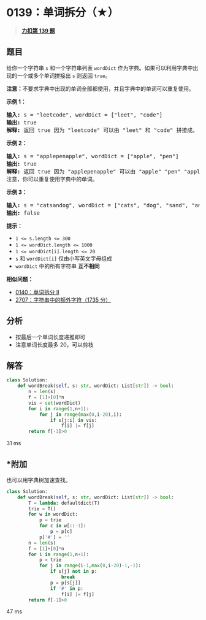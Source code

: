 # 0139：单词拆分（★）


> <u>**[力扣第 139 题](https://leetcode.cn/problems/word-break/)**</u>

## 题目

<p>给你一个字符串 <code>s</code> 和一个字符串列表 <code>wordDict</code> 作为字典。如果可以利用字典中出现的一个或多个单词拼接出 <code>s</code> 则返回 <code>true</code>。</p>

<p><strong>注意：</strong>不要求字典中出现的单词全部都使用，并且字典中的单词可以重复使用。</p>



<p><strong>示例 1：</strong></p>

<pre>
<strong>输入:</strong> s = "leetcode", wordDict = ["leet", "code"]
<strong>输出:</strong> true
<strong>解释:</strong> 返回 true 因为 "leetcode" 可以由 "leet" 和 "code" 拼接成。
</pre>

<p><strong>示例 2：</strong></p>

<pre>
<strong>输入:</strong> s = "applepenapple", wordDict = ["apple", "pen"]
<strong>输出:</strong> true
<strong>解释:</strong> 返回 true 因为 "applepenapple" 可以由 "apple" "pen" "apple" 拼接成。
注意，你可以重复使用字典中的单词。
</pre>

<p><strong>示例 3：</strong></p>

<pre>
<strong>输入:</strong> s = "catsandog", wordDict = ["cats", "dog", "sand", "and", "cat"]
<strong>输出:</strong> false
</pre>



<p><strong>提示：</strong></p>

<ul>
<li><code>1 &lt;= s.length &lt;= 300</code></li>
<li><code>1 &lt;= wordDict.length &lt;= 1000</code></li>
<li><code>1 &lt;= wordDict[i].length &lt;= 20</code></li>
<li><code>s</code> 和 <code>wordDict[i]</code> 仅由小写英文字母组成</li>
<li><code>wordDict</code> 中的所有字符串 <strong>互不相同</strong></li>
</ul>


**相似问题：**
- [0140：单词拆分 II](/leetcode/0140)
- [2707：字符串中的额外字符（1735 分）](/leetcode/2707)


## 分析

- 按最后一个单词长度递推即可
- 注意单词长度最多 20，可以剪枝

## 解答

```python
class Solution:
    def wordBreak(self, s: str, wordDict: List[str]) -> bool:
        n = len(s)
        f = [1]+[0]*n
        vis = set(wordDict)
        for i in range(1,n+1):            
            for j in range(max(0,i-20),i):
                if s[j:i] in vis:
                    f[i] |= f[j]
        return f[-1]>0
```
31 ms

## *附加

也可以用字典树加速查找。

```python
class Solution:
    def wordBreak(self, s: str, wordDict: List[str]) -> bool:
        T = lambda: defaultdict(T)
        trie = T()
        for w in wordDict:
            p = trie
            for c in w[::-1]:
                p = p[c]
            p['#'] = ''
        n = len(s)
        f = [1]+[0]*n
        for i in range(1,n+1):         
            p = trie
            for j in range(i-1,max(0,i-20)-1,-1):
                if s[j] not in p:
                    break   
                p = p[s[j]]
                if '#' in p:
                    f[i] |= f[j]
        return f[-1]>0
```
47 ms
